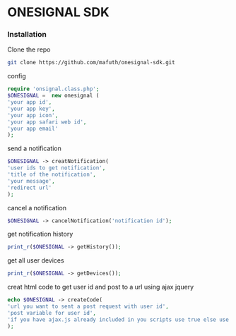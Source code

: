 # ONESIGNAL SDK
### Installation

Clone the repo
   ```sh
   git clone https://github.com/mafuth/onesignal-sdk.git
   ```
config 
```php
require 'onsignal.class.php';
$ONESIGNAL =  new onesignal (
'your app id',
'your app key',
'your app icon',
'your app safari web id',
'your app email'
);
```

send a notification 
```php
$ONESIGNAL -> creatNotification(
'user ids to get notification',
'title of the notification',
'your message',
'redirect url'
);
```

cancel a notification 
```php
$ONESIGNAL -> cancelNotification('notification id');
```
get notification history 
```php
print_r($ONESIGNAL -> getHistory());
```
get all user devices
```php
print_r($ONESIGNAL -> getDevices());
```
creat html code to get user id and post to a url using ajax jquery
```php
echo $ONESIGNAL -> createCode(
'url you want to sent a post request with user id',
'post variable for user id',
'if you have ajax.js already included in you scripts use true else use false'
);
```

